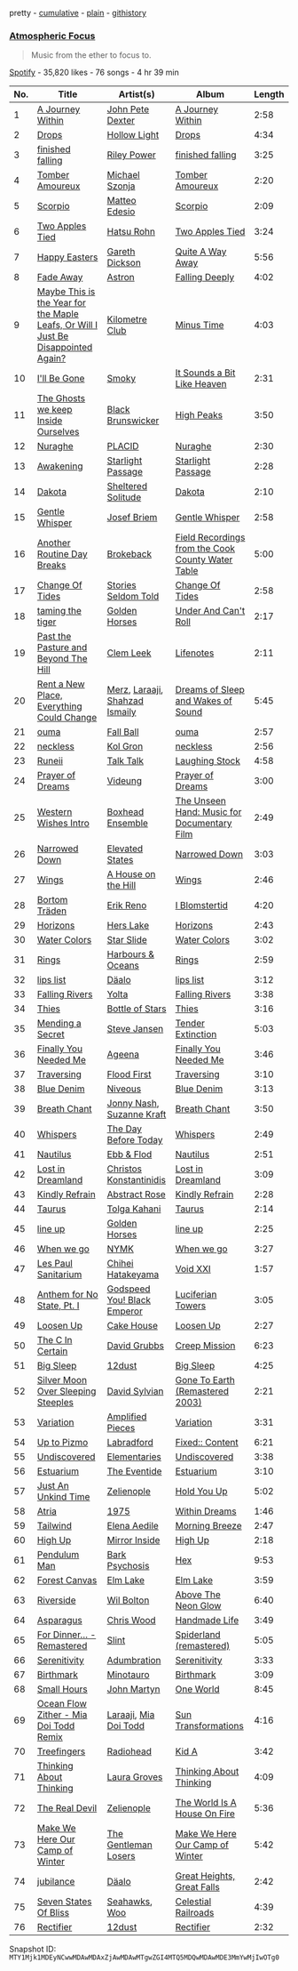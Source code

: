 pretty - [cumulative](/playlists/cumulative/37i9dQZF1DXaf6XmhwlgC6.md) - [plain](/playlists/plain/37i9dQZF1DXaf6XmhwlgC6) - [githistory](https://github.githistory.xyz/mackorone/spotify-playlist-archive/blob/main/playlists/plain/37i9dQZF1DXaf6XmhwlgC6)

### [Atmospheric Focus](https://open.spotify.com/playlist/37i9dQZF1DXaf6XmhwlgC6)

> Music from the ether to focus to.

[Spotify](https://open.spotify.com/user/spotify) - 35,820 likes - 76 songs - 4 hr 39 min

| No. | Title | Artist(s) | Album | Length |
|---|---|---|---|---|
| 1 | [A Journey Within](https://open.spotify.com/track/4mEZtX5K7cSCS3f3GKj5m2) | [John Pete Dexter](https://open.spotify.com/artist/7dljhI1eiWanHTZAy5XQTR) | [A Journey Within](https://open.spotify.com/album/3JltKqtffoJe4Mgp5JBl38) | 2:58 |
| 2 | [Drops](https://open.spotify.com/track/1R8Nr8bahMl4LcE91nSUB8) | [Hollow Light](https://open.spotify.com/artist/0ANrW9wJEthapCrJsd4i4F) | [Drops](https://open.spotify.com/album/7ptUhLa9kHS0pKuG04CPXN) | 4:34 |
| 3 | [finished falling](https://open.spotify.com/track/16UwPw97aFFsprUZrjoU3I) | [Riley Power](https://open.spotify.com/artist/16li8cbi4fTA6Fyztk1Bz1) | [finished falling](https://open.spotify.com/album/7hrcaCivMZsdEEpiBBK9s6) | 3:25 |
| 4 | [Tomber Amoureux](https://open.spotify.com/track/0sTlmrgtj3om9MCoCFTzZm) | [Michael Szonja](https://open.spotify.com/artist/3gnRflW7ax20AhBEKnfrhF) | [Tomber Amoureux](https://open.spotify.com/album/1btvvbxQsUYmaXsRgZa0R4) | 2:20 |
| 5 | [Scorpio](https://open.spotify.com/track/5ymZVLbXYU9P9Dml5fGuXP) | [Matteo Edesio](https://open.spotify.com/artist/5KLOjDZreSAbJqW330F03e) | [Scorpio](https://open.spotify.com/album/6eD2kdgpRzfzZqPTXWRbMH) | 2:09 |
| 6 | [Two Apples Tied](https://open.spotify.com/track/1ItTDB7TfTu1mVlVgySaaN) | [Hatsu Rohn](https://open.spotify.com/artist/2tEnbkUIt07bVGpQS41Jbc) | [Two Apples Tied](https://open.spotify.com/album/0oOUD2er4J43BZIMlR2Fad) | 3:24 |
| 7 | [Happy Easters](https://open.spotify.com/track/7fRke8rCGhCzTkPzIh7jqE) | [Gareth Dickson](https://open.spotify.com/artist/5K679k3u9KgR60ESQxyihW) | [Quite A Way Away](https://open.spotify.com/album/2FeEWF8kbqpAjMFv5elAwM) | 5:56 |
| 8 | [Fade Away](https://open.spotify.com/track/3MwcUcy1w5aN1gMxPgSfwq) | [Astron](https://open.spotify.com/artist/6qiuwoB9ro3SX0ZjSXnr0y) | [Falling Deeply](https://open.spotify.com/album/3zbWYMOUTQ7NkicTxKmAJQ) | 4:02 |
| 9 | [Maybe This is the Year for the Maple Leafs, Or Will I Just Be Disappointed Again?](https://open.spotify.com/track/1cNr7ghW0xOmwqQzQSSWP2) | [Kilometre Club](https://open.spotify.com/artist/0gEyux9kfm4eISIsEtLu4w) | [Minus Time](https://open.spotify.com/album/770ePZN0ps20Gj7IJObZZv) | 4:03 |
| 10 | [I'll Be Gone](https://open.spotify.com/track/5s0gxKFZCSQ6USPwKMdgUu) | [Smoky](https://open.spotify.com/artist/3y90MDsIV7MPY0MckhOOQg) | [It Sounds a Bit Like Heaven](https://open.spotify.com/album/3nPxg4CCoDJFNee7p29QZP) | 2:31 |
| 11 | [The Ghosts we keep Inside Ourselves](https://open.spotify.com/track/6yiPwfADSoJQ0k5to30gIi) | [Black Brunswicker](https://open.spotify.com/artist/3EobQTdmT0DDyzqaByPmB4) | [High Peaks](https://open.spotify.com/album/6wpPhkeWCtVWAYZaAaRHTi) | 3:50 |
| 12 | [Nuraghe](https://open.spotify.com/track/1c3QWfGAadGw4ywwmLx5ju) | [PLACID](https://open.spotify.com/artist/7KQH1xnmFmACcxY4VBCTBn) | [Nuraghe](https://open.spotify.com/album/4fTiVmhdvJ2ICQmb7LYlD4) | 2:30 |
| 13 | [Awakening](https://open.spotify.com/track/1N5zR5J3f3jQFKMY3cG0YO) | [Starlight Passage](https://open.spotify.com/artist/5tPdr8cTxT89zPEENTLWoh) | [Starlight Passage](https://open.spotify.com/album/1wvSlnr8p5HfQMllaTDHQc) | 2:28 |
| 14 | [Dakota](https://open.spotify.com/track/7pR7yPgbYcipmTUHT5g68p) | [Sheltered Solitude](https://open.spotify.com/artist/2DsYHbz0OEIGzYynekPLlB) | [Dakota](https://open.spotify.com/album/5bbSb8KsPnMFKrdbDIz6dL) | 2:10 |
| 15 | [Gentle Whisper](https://open.spotify.com/track/0SdF87pVzhydKwygD13H6B) | [Josef Briem](https://open.spotify.com/artist/4WPCpYGEKs5yshn2wETIDB) | [Gentle Whisper](https://open.spotify.com/album/3bXYLFr7nzmlliZo0yJ0S2) | 2:58 |
| 16 | [Another Routine Day Breaks](https://open.spotify.com/track/3zgpJfyPtpX38aZUnu4peT) | [Brokeback](https://open.spotify.com/artist/2iQyHU4IeFpP9lU6OTtfKE) | [Field Recordings from the Cook County Water Table](https://open.spotify.com/album/32zOl1bVoUW35RlXQ9sGu1) | 5:00 |
| 17 | [Change Of Tides](https://open.spotify.com/track/1RsZcsLDGwVpkhgeoL75gE) | [Stories Seldom Told](https://open.spotify.com/artist/2Iyf4h2Mpja2cBl9HwEqo7) | [Change Of Tides](https://open.spotify.com/album/0ioaA2clUxqGSROCF1vo53) | 2:58 |
| 18 | [taming the tiger](https://open.spotify.com/track/5iR4ziuzYZO1VondRmrvsc) | [Golden Horses](https://open.spotify.com/artist/5MXNb6vuHgdZalR71LkKgd) | [Under And Can't Roll](https://open.spotify.com/album/04IciDXb3cgCpsdfavYvom) | 2:17 |
| 19 | [Past the Pasture and Beyond The Hill](https://open.spotify.com/track/4NZoI2toESyiMrobse6WSK) | [Clem Leek](https://open.spotify.com/artist/5FbBZ9ZLIoVdgbbnGmsKNk) | [Lifenotes](https://open.spotify.com/album/4YJIgx2MTliPfREF342MD4) | 2:11 |
| 20 | [Rent a New Place, Everything Could Change](https://open.spotify.com/track/42T8hyzch4rCR4UsDQ4TS6) | [Merz](https://open.spotify.com/artist/5OLpeoin9igrD2GR6CRkyp), [Laraaji](https://open.spotify.com/artist/6sd3qv6kReAdo6WsLBtXX4), [Shahzad Ismaily](https://open.spotify.com/artist/4FaBmP30QiO2lXc3yyuqrV) | [Dreams of Sleep and Wakes of Sound](https://open.spotify.com/album/203n39LZt0ktgcQ6mLWLoa) | 5:45 |
| 21 | [ouma](https://open.spotify.com/track/0WRbfmpoYdrlMRv4BmJcPS) | [Fall Ball](https://open.spotify.com/artist/4fuQaoYKyoJhGu6Vabhrv3) | [ouma](https://open.spotify.com/album/4WrX59hznwV9m58GN5J4EZ) | 2:57 |
| 22 | [neckless](https://open.spotify.com/track/5vU0ILQHzg8W293FZGwYcV) | [Kol Gron](https://open.spotify.com/artist/1dkHQSbVNP5EofkycCkJMb) | [neckless](https://open.spotify.com/album/27DEm76rOIIHMCxW7VGkfb) | 2:56 |
| 23 | [Runeii](https://open.spotify.com/track/1nwGXWalB0Ls4Jm4mGUYkp) | [Talk Talk](https://open.spotify.com/artist/7Fo8TAyGJr4VmhE68QamMf) | [Laughing Stock](https://open.spotify.com/album/7vqMpYHIqqWQQc0IVR03ue) | 4:58 |
| 24 | [Prayer of Dreams](https://open.spotify.com/track/56Q6Ub5JGADQglD5FaKqfk) | [Videung](https://open.spotify.com/artist/5otZiXoT8hB9Gi1oFcz4h0) | [Prayer of Dreams](https://open.spotify.com/album/41MmwTxWQMuKWI8I2wWh8J) | 3:00 |
| 25 | [Western Wishes Intro](https://open.spotify.com/track/476KeGkyl75OZKcHqRZPvf) | [Boxhead Ensemble](https://open.spotify.com/artist/516tPEDcawc8UNGdFZmWZn) | [The Unseen Hand: Music for Documentary Film](https://open.spotify.com/album/3KHpM4lpSW949zzlf9TjPM) | 2:49 |
| 26 | [Narrowed Down](https://open.spotify.com/track/6EancDMLEZXKyGvRWwmzWL) | [Elevated States](https://open.spotify.com/artist/7ylpJybZ4ixg9kzdnWBDQQ) | [Narrowed Down](https://open.spotify.com/album/4K2mMpyONR4MpBYbHBCe7T) | 3:03 |
| 27 | [Wings](https://open.spotify.com/track/2lPCySGhdlWTnUWU4cbtQo) | [A House on the Hill](https://open.spotify.com/artist/6guLl7XQ3MXZoxBgbZXXM3) | [Wings](https://open.spotify.com/album/2MZzFLMncLZle4ZXlzqPTZ) | 2:46 |
| 28 | [Bortom Träden](https://open.spotify.com/track/4CFlaEtdgeu4mFmnUApAyl) | [Erik Reno](https://open.spotify.com/artist/4QL7rtAbYIAQ3sIsffoIz0) | [I Blomstertid](https://open.spotify.com/album/4tvdL8uzjualif8HIlf6ab) | 4:20 |
| 29 | [Horizons](https://open.spotify.com/track/53TsZT0ySAHpRJ8GClsekU) | [Hers Lake](https://open.spotify.com/artist/7EqcX6VMuJAQViJqJrL2yA) | [Horizons](https://open.spotify.com/album/2JualanmCPX3pupSVgIMWZ) | 2:43 |
| 30 | [Water Colors](https://open.spotify.com/track/7rpGOF9MwCP2Oaz9yDO452) | [Star Slide](https://open.spotify.com/artist/4tWKagNv3bHsJoLYD7vO1m) | [Water Colors](https://open.spotify.com/album/272XJrGegiXcXC5rA3yzek) | 3:02 |
| 31 | [Rings](https://open.spotify.com/track/2O16b4CiYRidoYlTFT8iom) | [Harbours & Oceans](https://open.spotify.com/artist/0k8elyDgYdovh5k0yn9fDX) | [Rings](https://open.spotify.com/album/5r3wmyRZO5S2mq8a1frTAq) | 2:59 |
| 32 | [lips list](https://open.spotify.com/track/632FOOc5n5wRJbBvqWliwT) | [Däalo](https://open.spotify.com/artist/63MSacJKhcx4g646lJsDL7) | [lips list](https://open.spotify.com/album/3O4rUMESlirkPiWXU26MFO) | 3:12 |
| 33 | [Falling Rivers](https://open.spotify.com/track/1Tx1CeHCaOHPvYD25thsRq) | [Yolta](https://open.spotify.com/artist/1FcdysxmyKBfSOyVppN3sw) | [Falling Rivers](https://open.spotify.com/album/6UbSWl0n82pfw3J5TlUI63) | 3:38 |
| 34 | [Thies](https://open.spotify.com/track/3RfjNVMgziqIzos59Vi586) | [Bottle of Stars](https://open.spotify.com/artist/0l5ciixkdvIhJVQFvkrejW) | [Thies](https://open.spotify.com/album/7omeZxsKnZeYzqe03dzWsc) | 3:16 |
| 35 | [Mending a Secret](https://open.spotify.com/track/5b5isnIY653i8qEmopWVej) | [Steve Jansen](https://open.spotify.com/artist/5o1OTSNeI8tu3s54avv6Ba) | [Tender Extinction](https://open.spotify.com/album/5rtQaDi9nnrfAwQCxDgoZj) | 5:03 |
| 36 | [Finally You Needed Me](https://open.spotify.com/track/402eCegPnC05HLdbx6Ds3r) | [Ageena](https://open.spotify.com/artist/183DOqgVm3LpcUQFICEpH2) | [Finally You Needed Me](https://open.spotify.com/album/1tQxz4vN24K3C3xoV9M6kN) | 3:46 |
| 37 | [Traversing](https://open.spotify.com/track/6zaIazO4IJN92brWslJ3TQ) | [Flood First](https://open.spotify.com/artist/73aValriFtRYc0K5EzFVpZ) | [Traversing](https://open.spotify.com/album/0diFPJv3sk4ChhKrDXCrsn) | 3:10 |
| 38 | [Blue Denim](https://open.spotify.com/track/3qY8HWluElA3ttv07Dy6hc) | [Niveous](https://open.spotify.com/artist/3KIXk1rxDXMHyRgUvKplyx) | [Blue Denim](https://open.spotify.com/album/0SbmR5IYDg2Xf9z6mJtOrG) | 3:13 |
| 39 | [Breath Chant](https://open.spotify.com/track/47ThqmC48fODEuF38wRc5S) | [Jonny Nash](https://open.spotify.com/artist/4VnaEWTHIwbqbDCwNPpfde), [Suzanne Kraft](https://open.spotify.com/artist/1FTn5osUbCr8n7WgYmbK5m) | [Breath Chant](https://open.spotify.com/album/2jZBe7W5AvyT2iWPY4UOwV) | 3:50 |
| 40 | [Whispers](https://open.spotify.com/track/4i8k0moTL3u9w4TsT7Es5A) | [The Day Before Today](https://open.spotify.com/artist/7bpOMy71Wl6uiqIWXhQGOi) | [Whispers](https://open.spotify.com/album/6AdqX0VKoWgCO4EMPlJb2p) | 2:49 |
| 41 | [Nautilus](https://open.spotify.com/track/0C8xen3Hd4WzIw6XDJGN6L) | [Ebb & Flod](https://open.spotify.com/artist/2thIq9dFmnfUClzXEjDIMr) | [Nautilus](https://open.spotify.com/album/2VasJoI8fBf5tBhf6ozAKL) | 2:51 |
| 42 | [Lost in Dreamland](https://open.spotify.com/track/5Ld0nTNShgRHfMC7iDyeTb) | [Christos Konstantinidis](https://open.spotify.com/artist/1r6SmaBSJVyCN1gT5mMODO) | [Lost in Dreamland](https://open.spotify.com/album/7hUBfDIeGg5CRAQ0SdXtX1) | 3:09 |
| 43 | [Kindly Refrain](https://open.spotify.com/track/6Jk0CC8q4pwt6NGjOOxuPZ) | [Abstract Rose](https://open.spotify.com/artist/4rZFgAj9MDm0tr1vTChIVI) | [Kindly Refrain](https://open.spotify.com/album/4xRnIHpHuM0FEiWdyUyOcL) | 2:28 |
| 44 | [Taurus](https://open.spotify.com/track/0cZQXAwomBlCnuSvTCsKWn) | [Tolga Kahani](https://open.spotify.com/artist/2JwKOYKRy4sxxF8nkpA3ig) | [Taurus](https://open.spotify.com/album/7geRmxkwEeS7IvDLfebFOq) | 2:14 |
| 45 | [line up](https://open.spotify.com/track/4RQFT3aZPjhuafwXNUnL6x) | [Golden Horses](https://open.spotify.com/artist/5MXNb6vuHgdZalR71LkKgd) | [line up](https://open.spotify.com/album/1FzTPoHFZ0QDthxwSHCBgl) | 2:25 |
| 46 | [When we go](https://open.spotify.com/track/0AREwUN0iRNPjQxYGQf9BP) | [NYMK](https://open.spotify.com/artist/49kckQu5DktnBTpPlsJTDA) | [When we go](https://open.spotify.com/album/2Rrba97lDOHXALfvZSpRx7) | 3:27 |
| 47 | [Les Paul Sanitarium](https://open.spotify.com/track/3HZOYhBlwuAVKO9wxT66B1) | [Chihei Hatakeyama](https://open.spotify.com/artist/4G1ZsxfEEztbE1VcnNInPg) | [Void XXI](https://open.spotify.com/album/2mIu9oDUCuMCdowK2ocHYt) | 1:57 |
| 48 | [Anthem for No State, Pt\. I](https://open.spotify.com/track/16CsL4rZzbx3MttvLucFs8) | [Godspeed You! Black Emperor](https://open.spotify.com/artist/4svpOyfmQKuWpHLjgy4cdK) | [Luciferian Towers](https://open.spotify.com/album/2eOMttZbB9lBc9LLMj56xj) | 3:05 |
| 49 | [Loosen Up](https://open.spotify.com/track/7h8FoVdFGKGNbZvbY51d5h) | [Cake House](https://open.spotify.com/artist/70lqKvxnIZuNyQiYjwZytB) | [Loosen Up](https://open.spotify.com/album/4mMfto7T62viWO9mK4mwpo) | 2:27 |
| 50 | [The C In Certain](https://open.spotify.com/track/0ODPuMwahnYlaQpwgSnjtd) | [David Grubbs](https://open.spotify.com/artist/03XSVbjjgDX2hrw1VXlj87) | [Creep Mission](https://open.spotify.com/album/5OpO6CnNwj9uBUc3JaupAr) | 6:23 |
| 51 | [Big Sleep](https://open.spotify.com/track/6ZEfWrG6f2LCm3gs03Ugsj) | [12dust](https://open.spotify.com/artist/14gSyhJmT6Vl9e4vJCxF5J) | [Big Sleep](https://open.spotify.com/album/5sxwUVTxRO8Dh4mXj0MiMe) | 4:25 |
| 52 | [Silver Moon Over Sleeping Steeples](https://open.spotify.com/track/7h7wT4LgpdWMuR2t3kmQAI) | [David Sylvian](https://open.spotify.com/artist/2oyWkw7sq99yqj12hVUHtw) | [Gone To Earth \(Remastered 2003\)](https://open.spotify.com/album/3CRipGCmcoBTKdadiYIMOc) | 2:21 |
| 53 | [Variation](https://open.spotify.com/track/26ZFbwxjPlE04hOorbUWWk) | [Amplified Pieces](https://open.spotify.com/artist/3SkCH9mqHBodnNbNCIZKKI) | [Variation](https://open.spotify.com/album/4H5WDOqJRlOEwE05jFsxZs) | 3:31 |
| 54 | [Up to Pizmo](https://open.spotify.com/track/2v2fB67bubipR2zP5zOO20) | [Labradford](https://open.spotify.com/artist/6vxqO8B12AXOoETpxVSgH0) | [Fixed:: Content](https://open.spotify.com/album/7h1WlPlMEcgicPHkkUzmkV) | 6:21 |
| 55 | [Undiscovered](https://open.spotify.com/track/6sZ06jEfwg6DjssHZeZhwe) | [Elementaries](https://open.spotify.com/artist/1kB8QJP6BXE8ezroP29Z5r) | [Undiscovered](https://open.spotify.com/album/5mjXT9jnJ8sBEH0hBGGywT) | 3:38 |
| 56 | [Estuarium](https://open.spotify.com/track/2ukibgP8lmxgYTHEqcdikz) | [The Eventide](https://open.spotify.com/artist/6jbL9UQUCzae8Vn3NcwQJ6) | [Estuarium](https://open.spotify.com/album/13M0hOUhKMTnKYH0AYFZiv) | 3:10 |
| 57 | [Just An Unkind Time](https://open.spotify.com/track/7cmSGCMt0V9C3junM4m29v) | [Zelienople](https://open.spotify.com/artist/7JoqPuWVcwttLMTT0jgSgY) | [Hold You Up](https://open.spotify.com/album/6Dd9ZLCztKoulxoSTGXBn4) | 5:02 |
| 58 | [Atria](https://open.spotify.com/track/6yilNMZLStaWK2GYrQcpwU) | [1975](https://open.spotify.com/artist/1yRlOpiyfl7iFmTsJk7Ih8) | [Within Dreams](https://open.spotify.com/album/4giZPgt3uuaszEfzqVinT7) | 1:46 |
| 59 | [Tailwind](https://open.spotify.com/track/6iayCFA7f9WPT1fFquReHx) | [Elena Aedile](https://open.spotify.com/artist/7wL3hF2m2FvX6LHb0REUMs) | [Morning Breeze](https://open.spotify.com/album/6ixmeJsmJfMKdrrAChdc4g) | 2:47 |
| 60 | [High Up](https://open.spotify.com/track/794SxkpLERVaBoag5946LG) | [Mirror Inside](https://open.spotify.com/artist/7qoAxsJr24mbtIRupSaI3Z) | [High Up](https://open.spotify.com/album/4DrcJ7w0o3G59qIlS25Mdx) | 2:18 |
| 61 | [Pendulum Man](https://open.spotify.com/track/31rWHoaORhEfXqqr6y48Hm) | [Bark Psychosis](https://open.spotify.com/artist/0QwH5InvCwfL4UbYkjP9pi) | [Hex](https://open.spotify.com/album/7j98uMKCZuBQU1SPcrQAxP) | 9:53 |
| 62 | [Forest Canvas](https://open.spotify.com/track/0Y67hBf8raOl4JYVvohHR2) | [Elm Lake](https://open.spotify.com/artist/5PWrgM1uXWZwpK2rIQtX36) | [Elm Lake](https://open.spotify.com/album/0SOGd49PlU8IvNWwsB2gTA) | 3:59 |
| 63 | [Riverside](https://open.spotify.com/track/02YiNo9Ltw4N1aIuf7u8c3) | [Wil Bolton](https://open.spotify.com/artist/63ANock0nMaF32m4e4U1Rt) | [Above The Neon Glow](https://open.spotify.com/album/4qDk81Z78TXyclmv3NSEBm) | 6:40 |
| 64 | [Asparagus](https://open.spotify.com/track/4f6TUxoYmaY3zKvZZg7QOd) | [Chris Wood](https://open.spotify.com/artist/4BPvG2S70zaX8zwlHlooqZ) | [Handmade Life](https://open.spotify.com/album/7kRT0cIG57gQnrSgHxCHhY) | 3:49 |
| 65 | [For Dinner… \- Remastered](https://open.spotify.com/track/6yBmGf0yUUWnKWefP1qsfg) | [Slint](https://open.spotify.com/artist/4IwOItqRhsIoRuD5HP4vyC) | [Spiderland \(remastered\)](https://open.spotify.com/album/5aCh5uldkBY1tInUgVhVO0) | 5:05 |
| 66 | [Serenitivity](https://open.spotify.com/track/41hD0lo1wIP9GX25JE4Kfu) | [Adumbration](https://open.spotify.com/artist/5VWWftIdcTzXDWTicX5l0c) | [Serenitivity](https://open.spotify.com/album/6Vz2CBGS1UcQ1GDTopeXbF) | 3:33 |
| 67 | [Birthmark](https://open.spotify.com/track/7COvUw2SjHzBsqbSqsx1On) | [Minotauro](https://open.spotify.com/artist/25adRravBvCxFrjrs3527m) | [Birthmark](https://open.spotify.com/album/3XTEDDQrax78NT8svV3tLj) | 3:09 |
| 68 | [Small Hours](https://open.spotify.com/track/1sFh9LmPrsZarW5PqhOFD9) | [John Martyn](https://open.spotify.com/artist/3JulrApLVT81sb2HkfwMks) | [One World](https://open.spotify.com/album/78WlsSQKrX4suYf909Fcrm) | 8:45 |
| 69 | [Ocean Flow Zither \- Mia Doi Todd Remix](https://open.spotify.com/track/09ppgcPGVtmFioqXjHIWJs) | [Laraaji](https://open.spotify.com/artist/6sd3qv6kReAdo6WsLBtXX4), [Mia Doi Todd](https://open.spotify.com/artist/1r3efMZ0kcejkPKP8oQZzv) | [Sun Transformations](https://open.spotify.com/album/36tmFK2dtwsUrPWjsjnaEL) | 4:16 |
| 70 | [Treefingers](https://open.spotify.com/track/4DPQvbgSM0IdX4O3HOACwL) | [Radiohead](https://open.spotify.com/artist/4Z8W4fKeB5YxbusRsdQVPb) | [Kid A](https://open.spotify.com/album/19RUXBFyM4PpmrLRdtqWbp) | 3:42 |
| 71 | [Thinking About Thinking](https://open.spotify.com/track/4wRESAxmq6EiKtouyOb2hC) | [Laura Groves](https://open.spotify.com/artist/680a4iDO5tGb0Mb3IIcrVz) | [Thinking About Thinking](https://open.spotify.com/album/7BF0FWt9cJIoWFpQ8j5IZG) | 4:09 |
| 72 | [The Real Devil](https://open.spotify.com/track/4cbMi6XGtpDQ8GsBlKXkqv) | [Zelienople](https://open.spotify.com/artist/7JoqPuWVcwttLMTT0jgSgY) | [The World Is A House On Fire](https://open.spotify.com/album/2AL66SHj3D8IZD6RrjHh2J) | 5:36 |
| 73 | [Make We Here Our Camp of Winter](https://open.spotify.com/track/6r4AmkZbvhorcU7gxpev3z) | [The Gentleman Losers](https://open.spotify.com/artist/7e8rT9wPUmfu9ZPC8Mym17) | [Make We Here Our Camp of Winter](https://open.spotify.com/album/3OrrYv7sHlX3Azpvak9w6w) | 5:42 |
| 74 | [jubilance](https://open.spotify.com/track/4F21Bmd7GOjukwGjOUy67I) | [Däalo](https://open.spotify.com/artist/63MSacJKhcx4g646lJsDL7) | [Great Heights, Great Falls](https://open.spotify.com/album/4PQdI5zCwFWpV3D2exeGSl) | 2:42 |
| 75 | [Seven States Of Bliss](https://open.spotify.com/track/1dZczT24YixYv7YpIbY5eT) | [Seahawks](https://open.spotify.com/artist/6WHCgS2g18qWw45K66DdRZ), [Woo](https://open.spotify.com/artist/5KqOWuKJPySBjp3mGVBWFR) | [Celestial Railroads](https://open.spotify.com/album/4ZVfELsVXfYfu39mpanZDh) | 4:39 |
| 76 | [Rectifier](https://open.spotify.com/track/2tIF7PmitHZi13Mc2dssPO) | [12dust](https://open.spotify.com/artist/14gSyhJmT6Vl9e4vJCxF5J) | [Rectifier](https://open.spotify.com/album/6hclYDcLNlkaXAnVwgmOlP) | 2:32 |

Snapshot ID: `MTY1Mjk1MDEyNCwwMDAwMDAxZjAwMDAwMTgwZGI4MTQ5MDQwMDAwMDE3MmYwMjIwOTg0`
